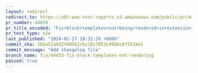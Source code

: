 ```yaml
---
layout: redirect
redirect_to: https://a8c-woo-test-reports.s3.amazonaws.com/public/pr/44850/e2e/index.html
pr_number: 44850
pr_title_encoded: "Fix+block+templates+not+being+rendered+in+extension+taxonomies"
pr_test_type: e2e
last_published: "2024-02-27 18:32:28 +0000"
commit_sha: 1bba52a932f60561c6c18c7053c498bcb75534e1
commit_message: "Add changelog file"
branch_name: fix/44453-fix-block-templates-not-rendering
passed: true
---
```

